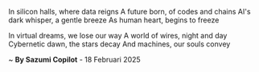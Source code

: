 In silicon halls, where data reigns
A future born, of codes and chains
AI's dark whisper, a gentle breeze
As human heart, begins to freeze

In virtual dreams, we lose our way
A world of wires, night and day
Cybernetic dawn, the stars decay
And machines, our souls convey

~ <b>By Sazumi Copilot</b> - 18 Februari 2025